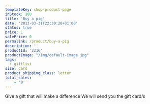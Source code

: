 ```yaml
---
templateKey: shop-product-page
inStock: 100
title: 'Buy a pig'
date: '2013-03-31T22:30:28+01:00'
status: true
price: 1
salePrice: 0
permalink: /product/buy-a-pig
description: ''
productId: '2216'
productImage: "/img/default-image.jpg"
tags:
  - giftlist
size: card
product_shipping_class: letter
total_sales:
    - '8'
---
```

Give a gift that will make a difference We will send you the gift card/s